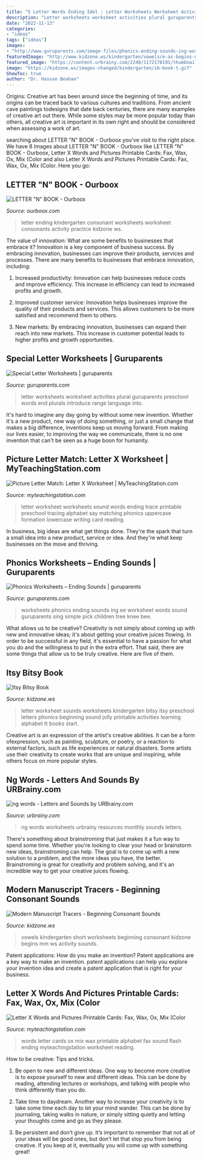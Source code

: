 ```yaml
---
title: "5 Letter Words Ending Idel : Letter Worksheets Worksheet Activities Plural Guruparents Preschool Words End Plurals Introduce Range Language Into"
description: "Letter worksheets worksheet activities plural guruparents preschool words end plurals introduce range language into"
date: "2022-11-13"
categories:
- "ideas"
tags: ["ideas"]
images:
- "http://www.guruparents.com/image-files/phonics-ending-sounds-ing-worksheet-2.png"
featuredImage: "http://www.kidzone.ws/kindergarten/vowels/e-as-begins-mm.gif"
featured_image: "https://content.urbrainy.com/2248/1172178191/thumbnail_xlarge/5738_1.png"
image: "https://kidzone.ws/images-changed/kindergarten/ib-book-t.gif"
ShowToc: true
author: "Dr. Hassan Beahan"
---
```



Origins:
Creative art has been around since the beginning of time, and its origins can be traced back to various cultures and traditions. From ancient cave paintings todesigns that date back centuries, there are many examples of creative art out there. While some styles may be more popular today than others, all creative art is important in its own right and should be considered when assessing a work of art.

	

		
searching about LETTER &quot;N&quot; BOOK - Ourboox you've visit to the right place. We have 8 Images about LETTER &quot;N&quot; BOOK - Ourboox like LETTER &quot;N&quot; BOOK - Ourboox, Letter X Words and Pictures Printable Cards: Fax, Wax, Ox, Mix (Color and also Letter X Words and Pictures Printable Cards: Fax, Wax, Ox, Mix (Color. Here you go:
		
    
## LETTER &quot;N&quot; BOOK - Ourboox

<img loading=lazy src="http://www.kidzone.ws/images-changed/kindergarten/n-as-ends2.gif" onerror="this.onerror=null;this.src='https://tse4.mm.bing.net/th?id=OIP.58juV0MAagyFQRNWzd3UYwHaJ3&amp;pid=15.1';" alt="LETTER &quot;N&quot; BOOK - Ourboox">

_Source: ourboox.com_

>letter ending kindergarten consonant worksheets worksheet consonants activity practice kidzone ws. 

	

The value of innovation: What are some benefits to businesses that embrace it?
Innovation is a key component of business success. By embracing innovation, businesses can improve their products, services and processes. There are many benefits to businesses that embrace innovation, including: 
1. Increased productivity: Innovation can help businesses reduce costs and improve efficiency. This increase in efficiency can lead to increased profits and growth.

2. Improved customer service: Innovation helps businesses improve the quality of their products and services. This allows customers to be more satisfied and recommend them to others.

3. New markets: By embracing innovation, businesses can expand their reach into new markets. This increase in customer potential leads to higher profits and growth opportunities.

    
## Special Letter Worksheets | Guruparents

<img loading=lazy src="http://www.guruparents.com/image-files/preschool-letter-worksheet-s-plural.png" onerror="this.onerror=null;this.src='https://tse1.mm.bing.net/th?id=OIP.vpqJDXvmpXbt4ilhcxnP0QHaKe&amp;pid=15.1';" alt="Special Letter Worksheets | guruparents">

_Source: guruparents.com_

>letter worksheets worksheet activities plural guruparents preschool words end plurals introduce range language into. 

	

It's hard to imagine any day going by without some new invention. Whether it's a new product, new way of doing something, or just a small change that makes a big difference, inventions keep us moving forward. From making our lives easier, to improving the way we communicate, there is no one invention that can't be seen as a huge boon for humanity.

    
## Picture Letter Match: Letter X Worksheet | MyTeachingStation.com

<img loading=lazy src="https://www.myteachingstation.com/vault/2599/web/articles/reading/phonics/Letter-X-Ending-Sound-Words-Say-and-Trace-Worksheet.jpg" onerror="this.onerror=null;this.src='https://tse1.mm.bing.net/th?id=OIP.1Tu2V4Za-oc1uyCZcywaGwHaJ4&amp;pid=15.1';" alt="Picture Letter Match: Letter X Worksheet | MyTeachingStation.com">

_Source: myteachingstation.com_

>letter worksheet worksheets sound words ending trace printable preschool tracing alphabet say matching phonics uppercase formation lowercase writing card reading. 

	

In business, big ideas are what get things done. They're the spark that turn a small idea into a new product, service or idea. And they're what keep businesses on the move and thriving.

    
## Phonics Worksheets – Ending Sounds | Guruparents

<img loading=lazy src="http://www.guruparents.com/image-files/phonics-ending-sounds-ing-worksheet-2.png" onerror="this.onerror=null;this.src='https://tse4.mm.bing.net/th?id=OIP.df7sJ3bP1bzbiiUxCFD_JQHaKs&amp;pid=15.1';" alt="Phonics Worksheets – Ending Sounds | guruparents">

_Source: guruparents.com_

>worksheets phonics ending sounds ing ee worksheet words sound guruparents sing simple pick children tree knee bee. 

	

What allows us to be creative?
Creativity is not simply about coming up with new and innovative ideas; it's about getting your creative juices flowing. In order to be successful in any field, it's essential to have a passion for what you do and the willingness to put in the extra effort. That said, there are some things that allow us to be truly creative. Here are five of them.

    
## Itsy Bitsy Book

<img loading=lazy src="https://kidzone.ws/images-changed/kindergarten/ib-book-t.gif" onerror="this.onerror=null;this.src='https://tse4.mm.bing.net/th?id=OIP.hX4HqcIDje3hwfVUYsNi9wHaJ3&amp;pid=15.1';" alt="Itsy Bitsy Book">

_Source: kidzone.ws_

>letter worksheet sounds worksheets kindergarten bitsy itsy preschool letters phonics beginning sound jolly printable activities learning alphabet tt books start. 

	

Creative art is an expression of the artist's creative abilities. It can be a form ofexpression, such as painting, sculpture, or poetry, or a reaction to external factors, such as life experiences or natural disasters. Some artists use their creativity to create works that are unique and inspiring, while others focus on more popular styles.

    
## Ng Words - Letters And Sounds By URBrainy.com

<img loading=lazy src="https://content.urbrainy.com/2248/1172178191/thumbnail_xlarge/5738_1.png" onerror="this.onerror=null;this.src='https://tse1.mm.bing.net/th?id=OIP.EW7GfS6idq7Pqsn0EhHNIwHaKe&amp;pid=15.1';" alt="ng words - Letters and Sounds by URBrainy.com">

_Source: urbrainy.com_

>ng words worksheets urbrainy resources monthly sounds letters. 

	

There's something about brainstroming that just makes it a fun way to spend some time. Whether you're looking to clear your head or brainstorm new ideas, brainstroming can help. The goal is to come up with a new solution to a problem, and the more ideas you have, the better. Brainstroming is great for creativity and problem solving, and it's an incredible way to get your creative juices flowing.

    
## Modern Manuscript Tracers - Beginning Consonant Sounds

<img loading=lazy src="http://www.kidzone.ws/kindergarten/vowels/e-as-begins-mm.gif" onerror="this.onerror=null;this.src='https://tse3.mm.bing.net/th?id=OIP.5O_M_FHK3qi80gH_SsarmgHaJ3&amp;pid=15.1';" alt="Modern Manuscript Tracers - Beginning Consonant Sounds">

_Source: kidzone.ws_

>vowels kindergarten short worksheets beginning consonant kidzone begins mm ws activity sounds. 

	

Patent applications: How do you make an invention?
Patent applications are a key way to make an invention. patent applications can help you explore your invention idea and create a patent application that is right for your business.

    
## Letter X Words And Pictures Printable Cards: Fax, Wax, Ox, Mix (Color

<img loading=lazy src="https://www.myteachingstation.com/vault/2599/web/articles/reading/alphabet/Ending-Sound-Words-Printable-Flash-Cards-Letter-X-Color.jpg" onerror="this.onerror=null;this.src='https://tse3.mm.bing.net/th?id=OIP.hVKvcF_9PQ8DBDVzCZD_tQAAAA&amp;pid=15.1';" alt="Letter X Words and Pictures Printable Cards: Fax, Wax, Ox, Mix (Color">

_Source: myteachingstation.com_

>words letter cards ox mix wax printable alphabet fax sound flash ending myteachingstation worksheet reading. 

	

How to be creative: Tips and tricks.
1. Be open to new and different ideas. One way to become more creative is to expose yourself to new and different ideas. This can be done by reading, attending lectures or workshops, and talking with people who think differently than you do.
2. Take time to daydream. Another way to increase your creativity is to take some time each day to let your mind wander. This can be done by journaling, taking walks in nature, or simply sitting quietly and letting your thoughts come and go as they please.

3. Be persistent and don’t give up. It’s important to remember that not all of your ideas will be good ones, but don’t let that stop you from being creative. If you keep at it, eventually you will come up with something great!

